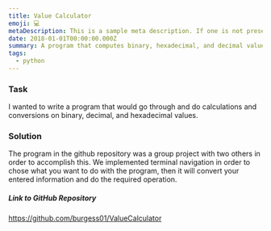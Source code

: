 ```yaml
---
title: Value Calculator
emoji: 💻
metaDescription: This is a sample meta description. If one is not present in your page/project's front matter, the default metadata description will be used instead.
date: 2018-01-01T00:00:00.000Z
summary: A program that computes binary, hexadecimal, and decimal values.
tags:
  - python
---
```


### Task

I wanted to write a program that would go through and do calculations and conversions on binary, decimal, and hexadecimal values.

### Solution

The program in the github repository was a group project with two others in order to accomplish this. We implemented terminal navigation in order to chose what you want to do with the program, then it will convert your entered information and do the required operation.

##### Link to GitHub Repository

<https://github.com/burgess01/ValueCalculator>
